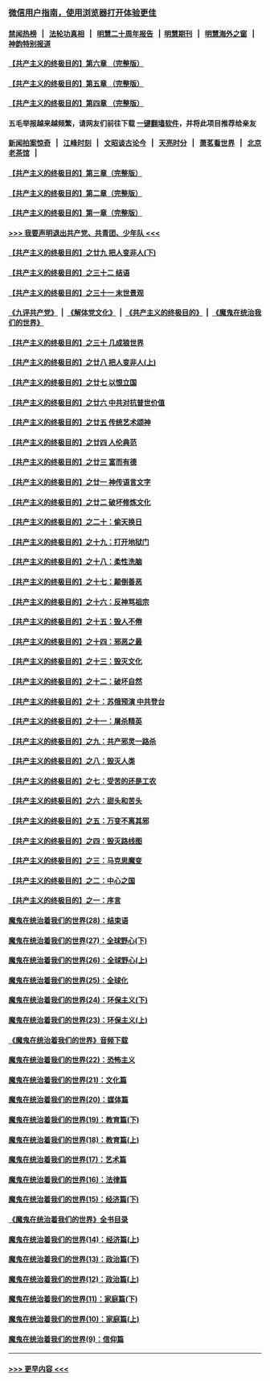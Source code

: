 ### [微信用户指南，使用浏览器打开体验更佳](https://github.com/gfw-breaker/banned-news1/blob/master/indexes/wechat-guide.md?t=0)
#### [禁闻热榜](热点新闻.md?t=0)  &nbsp;&nbsp;|&nbsp;&nbsp; [法轮功真相](https://github.com/gfw-breaker/truth/blob/master/README.md?t=0) &nbsp;&nbsp;|&nbsp;&nbsp; [明慧二十周年报告](https://github.com/gfw-breaker/mh-reports/blob/master/README.md?t=0) &nbsp;&nbsp;|&nbsp;&nbsp;[明慧期刊](https://github.com/gfw-breaker/mh-qikan) &nbsp;&nbsp;|&nbsp;&nbsp; [明慧海外之窗](https://github.com/gfw-breaker/mh-news/blob/master/README.md?t=0) &nbsp;&nbsp;|&nbsp;&nbsp; [神韵特别报道](https://github.com/gfw-breaker/mh-news/blob/master/shenyun.md?t=0)
#### [【共产主义的终极目的】第六章 （完整版）](../pages/nsc422/n11428913.md?t=02040233) 
#### [【共产主义的终极目的】第五章 （完整版）](../pages/nsc422/n11428912.md?t=02040233) 
#### [【共产主义的终极目的】第四章 （完整版）](../pages/nsc422/n11428907.md?t=02040233) 
#### 五毛举报越来越频繁，请网友们前往下载 [一键翻墙软件](https://github.com/gfw-breaker/ssr-accounts)，并将此项目推荐给亲友
#### [新闻拍案惊奇](https://github.com/gfw-breaker/banned-news1/blob/master/pages/link4.md) &nbsp;&nbsp;|&nbsp;&nbsp; [江峰时刻](https://github.com/gfw-breaker/banned-news1/blob/master/pages/link4.md) &nbsp;&nbsp;|&nbsp;&nbsp; [文昭谈古论今](https://github.com/gfw-breaker/banned-news1/blob/master/pages/link4.md) &nbsp;&nbsp;|&nbsp;&nbsp; [天亮时分](https://github.com/gfw-breaker/banned-news1/blob/master/pages/link4.md) &nbsp;&nbsp;|&nbsp;&nbsp; [萧茗看世界](https://github.com/gfw-breaker/banned-news1/blob/master/pages/link4.md) &nbsp;&nbsp;|&nbsp;&nbsp; [北京老茶馆](https://github.com/gfw-breaker/banned-news1/blob/master/pages/link4.md) &nbsp;&nbsp;|&nbsp;&nbsp; 
#### [【共产主义的终极目的】第三章（完整版）](../pages/nsc422/n11428848.md?t=02040233) 
#### [【共产主义的终极目的】第二章（完整版）](../pages/nsc422/n11428831.md?t=02040233) 
#### [【共产主义的终极目的】第一章（完整版）](../pages/nsc422/n11417651.md?t=02040233) 
#### [>>> 我要声明退出共产党、共青团、少年队 <<<](https://github.com/begood0513/goodnews/blob/master/quit/letter.md) 
#### [【共产主义的终极目的】之廿九 把人变非人(下)](../pages/nsc422/n11344140.md?t=02040233) 
#### [【共产主义的终极目的】之三十二 结语](../pages/nsc422/n11360535.md?t=02040233) 
#### [【共产主义的终极目的】之三十一 末世景观](../pages/nsc422/n11351129.md?t=02040233) 
#### [《九评共产党》](https://github.com/begood0513/9ping.md/blob/master/README.md) &nbsp;|&nbsp; [《解体党文化》](../../../../jtdwh.md/blob/master/README.md)  &nbsp;|&nbsp; [《共产主义的终极目的》](../../../../gczydzjmd.md/blob/master/README.md) &nbsp;|&nbsp; [《魔鬼在统治我们的世界》](../../../../mgztzwmdsj.md/blob/master/README.md) 
#### [【共产主义的终极目的】之三十 几成狼世界](../pages/nsc422/n11348280.md?t=02040233) 
#### [【共产主义的终极目的】之廿八 把人变非人(上)](../pages/nsc422/n11340492.md?t=02040233) 
#### [【共产主义的终极目的】之廿七 以恨立国](../pages/nsc422/n11336944.md?t=02040233) 
#### [【共产主义的终极目的】之廿六 中共对抗普世价值](../pages/nsc422/n11324785.md?t=02040233) 
#### [【共产主义的终极目的】之廿五 传统艺术颂神](../pages/nsc422/n11296396.md?t=02040233) 
#### [【共产主义的终极目的】之廿四 人伦典范](../pages/nsc422/n11296397.md?t=02040233) 
#### [【共产主义的终极目的】之廿三 富而有德](../pages/nsc422/n11283598.md?t=02040233) 
#### [【共产主义的终极目的】之廿一 神传语言文字](../pages/nsc422/n11263265.md?t=02040233) 
#### [【共产主义的终极目的】之廿二 破坏修炼文化](../pages/nsc422/n11245728.md?t=02040233) 
#### [【共产主义的终极目的】之二十：偷天换日](../pages/nsc422/n11238846.md?t=02040233) 
#### [【共产主义的终极目的】之十九：打开地狱门](../pages/nsc422/n11206376.md?t=02040233) 
#### [【共产主义的终极目的】之十八：柔性洗脑](../pages/nsc422/n11199994.md?t=02040233) 
#### [【共产主义的终极目的】之十七：颠倒善恶](../pages/nsc422/n11179782.md?t=02040233) 
#### [【共产主义的终极目的】之十六：反神骂祖宗](../pages/nsc422/n11166798.md?t=02040233) 
#### [【共产主义的终极目的】之十五：毁人不倦](../pages/nsc422/n11166792.md?t=02040233) 
#### [【共产主义的终极目的】之十四：邪恶之最](../pages/nsc422/n11150249.md?t=02040233) 
#### [【共产主义的终极目的】之十三：毁灭文化](../pages/nsc422/n11135227.md?t=02040233) 
#### [【共产主义的终极目的】之十二：破坏自然](../pages/nsc422/n11135214.md?t=02040233) 
#### [【共产主义的终极目的】之十：苏俄预演 中共登台](../pages/nsc422/n11118424.md?t=02040233) 
#### [【共产主义的终极目的】之十一：屠杀精英](../pages/nsc422/n11118442.md?t=02040233) 
#### [【共产主义的终极目的】之九：共产邪灵一路杀](../pages/nsc422/n11114139.md?t=02040233) 
#### [【共产主义的终极目的】之八：毁灭人类](../pages/nsc422/n11108503.md?t=02040233) 
#### [【共产主义的终极目的】之七：受苦的还是工农](../pages/nsc422/n11101809.md?t=02040233) 
#### [【共产主义的终极目的】之六：甜头和苦头](../pages/nsc422/n11096971.md?t=02040233) 
#### [【共产主义的终极目的】之五：万变不离其邪](../pages/nsc422/n11091285.md?t=02040233) 
#### [【共产主义的终极目的】之四：毁灭路线图](../pages/nsc422/n11086284.md?t=02040233) 
#### [【共产主义的终极目的】之三：马克思魔变](../pages/nsc422/n11061941.md?t=02040233) 
#### [【共产主义的终极目的】之二：中心之国](../pages/nsc422/n11047728.md?t=02040233) 
#### [【共产主义的终极目的】之一：序言](../pages/nsc422/n11086077.md?t=02040233) 
#### [魔鬼在统治着我们的世界(28)：结束语](../pages/nsc422/n10936246.md?t=02040233) 
#### [魔鬼在统治着我们的世界(27)：全球野心(下)](../pages/nsc422/n10928319.md?t=02040233) 
#### [魔鬼在统治着我们的世界(26)：全球野心(上)](../pages/nsc422/n10900318.md?t=02040233) 
#### [魔鬼在统治着我们的世界(25)：全球化](../pages/nsc422/n10788205.md?t=02040233) 
#### [魔鬼在统治着我们的世界(24)：环保主义(下)](../pages/nsc422/n10695307.md?t=02040233) 
#### [魔鬼在统治着我们的世界(23)：环保主义(上)](../pages/nsc422/n10688613.md?t=02040233) 
#### [《魔鬼在统治着我们的世界》音频下载](../pages/nsc422/n10635553.md?t=02040233) 
#### [魔鬼在统治着我们的世界(22)：恐怖主义](../pages/nsc422/n10614727.md?t=02040233) 
#### [魔鬼在统治着我们的世界(21)：文化篇](../pages/nsc422/n10597706.md?t=02040233) 
#### [魔鬼在统治着我们的世界(20)：媒体篇](../pages/nsc422/n10586579.md?t=02040233) 
#### [魔鬼在统治着我们的世界(19)：教育篇(下)](../pages/nsc422/n10564808.md?t=02040233) 
#### [魔鬼在统治着我们的世界(18)：教育篇(上)](../pages/nsc422/n10526970.md?t=02040233) 
#### [魔鬼在统治着我们的世界(17)：艺术篇](../pages/nsc422/n10499093.md?t=02040233) 
#### [魔鬼在统治着我们的世界(16)：法律篇](../pages/nsc422/n10485969.md?t=02040233) 
#### [魔鬼在统治着我们的世界(15)：经济篇(下)](../pages/nsc422/n10469975.md?t=02040233) 
#### [《魔鬼在统治着我们的世界》全书目录](../pages/nsc422/n10464261.md?t=02040233) 
#### [魔鬼在统治着我们的世界(14)：经济篇(上)](../pages/nsc422/n10457370.md?t=02040233) 
#### [魔鬼在统治着我们的世界(13)：政治篇(下)](../pages/nsc422/n10448270.md?t=02040233) 
#### [魔鬼在统治着我们的世界(12)：政治篇(上)](../pages/nsc422/n10444576.md?t=02040233) 
#### [魔鬼在统治着我们的世界(11)：家庭篇(下)](../pages/nsc422/n10440961.md?t=02040233) 
#### [魔鬼在统治着我们的世界(10)：家庭篇(上)](../pages/nsc422/n10435448.md?t=02040233) 
#### [魔鬼在统治着我们的世界(9)：信仰篇](../pages/nsc422/n10432159.md?t=02040233) 

----
#### [ >>> 更早内容 <<< ](../indexes/nsc422-earlier.md)

